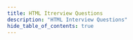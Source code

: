 ```yaml
---
title: HTML Itrerview Questions
description: "HTML Interview Questions"
hide_table_of_contents: true
---
```

